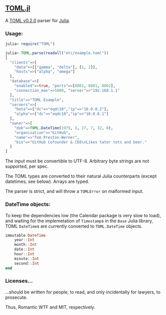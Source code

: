 ## [TOML.jl][tomljl]

A [TOML v0.2.0][toml] parser for [Julia][julia].

[tomljl]: https://github.com/pygy/TOML.jl
[toml]: https://github.com/mojombo/toml
[julia]: https://julialang.org

### Usage:

```Julia
julia> require("TOML")

julia> TOML.parse(readall("etc/example.toml"))
[
  "clients"=>[
    "data"=>[["gamma", "delta"], [1, 2]],
    "hosts"=>["alpha", "omega"]
  ],
  "database"=>[
    "enabled"=>true, "ports"=>[8001, 8001, 8002],
    "connection_max"=>5000, "server"=>"192.168.1.1"
  ],
  "title"=>"TOML Example",
  "servers"=>[
    "beta"=>["dc"=>"eqdc10","ip"=>"10.0.0.2"],
    "alpha"=>["dc"=>"eqdc10","ip"=>"10.0.0.1"]
  ],
  "owner"=>[
    "dob"=>TOML.DateTime(1979, 5, 27, 7, 32, 0),
    "organization"=>"GitHub",
    "name"=>"Tom Preston-Werner",
    "bio"=>"GitHub Cofounder & CEO\nLikes tater tots and beer."
  ]
]
```

The input must be convertible to UTF-8. Arbitrary byte strings are not supported, per spec.

The TOML types are converted to their natural Julia counterparts (except datetimes, see below). Arrays are typed.

The parser is strict, and will throw a `TOMLError` on malformed input.


### DateTime objects:

To keep the dependencies low (the Calendar package is very slow to
load), and waiting for the implemetation of `Timestamp`s in the `Base` Julia library, TOML `DateTime`s are
currently converted to `TOML.DateTime` objects.

```Julia
immutable DateTime
    year::Int
    month::Int
    date::Int
    hour::Int
    minute::Int
    second::Int
end
```

### Licenses...

...should be written for people, to read, and only incidentally for lawyers, to prosecute.

Thus, Romantic WTF and MIT, respectively.
